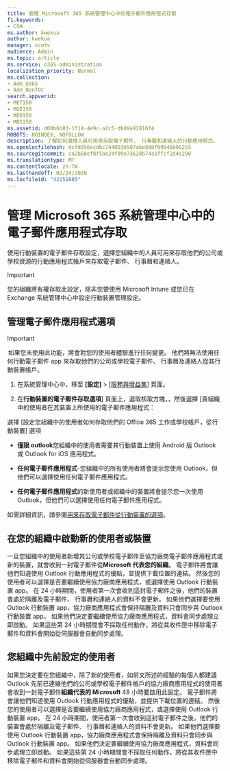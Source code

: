 ```yaml
---
title: 管理 Microsoft 365 系統管理中心中的電子郵件應用程式存取
f1.keywords:
- CSH
ms.author: kwekua
author: kwekua
manager: scotv
audience: Admin
ms.topic: article
ms.service: o365-administration
localization_priority: Normal
ms.collection:
- Adm_O365
- Adm_NonTOC
search.appverid:
- MET150
- MOE150
- MED150
- MBS150
ms.assetid: d00b6b83-1f14-4e9c-a2c5-dbd9a92816f4
ROBOTS: NOINDEX, NOFOLLOW
description: 了解如何選擇人員可用來存取電子郵件、 行事曆和連絡人的行動應用程式。
ms.openlocfilehash: dcfd356ecdbc7448036507abe8d8f09546b05255
ms.sourcegitcommit: ca2b58ef8f5be24f09e73620b74a1ffcf2d4c290
ms.translationtype: MT
ms.contentlocale: zh-TW
ms.lasthandoff: 02/24/2020
ms.locfileid: "42251685"
---
```

# <a name="manage-email-app-access-in-the-microsoft-365-admin-center"></a>管理 Microsoft 365 系統管理中心中的電子郵件應用程式存取

使用行動裝置的電子郵件存取設定，選擇您組織中的人員可用來存取他們的公司或學校資源的行動應用程式帳戶來存取電子郵件、 行事曆和連絡人。
  
> [!IMPORTANT]
> 您的組織將有權存取此設定，除非您要使用 Microsoft Intune 或您已在 Exchange 系統管理中心中設定行動裝置管理設定。 
  
## <a name="manage-email-app-options"></a>管理電子郵件應用程式選項

> [!IMPORTANT]
>  如果您未使用此功能，將會對您的使用者體驗進行任何變更。 他們將無法使用任何行動電子郵件 app 來存取他們的公司或學校電子郵件、 行事曆及連絡人從其行動裝置帳戶。 
    
1. 在系統管理中心中，移至 **[設定]** \> <a href="https://go.microsoft.com/fwlink/p/?linkid=2053743" target="_blank">[服務與增益集]</a> 頁面。 

2. 在**行動裝置的電子郵件存取選項**] 頁面上，選取核取方塊，，然後選擇 [貴組織中的使用者在其裝置上所使用的電子郵件應用程式：
  
選擇 [設定您組織中的使用者如何存取他們的 Office 365 工作或學校帳戶，從行動裝置] 選項
  
- **僅限 outlook**您組織中的使用者需要其行動裝置上使用 Android 版 Outlook 或 Outlook for iOS 應用程式。 
    
- **任何電子郵件應用程式**-您組織中的所有使用者將會提示您使用 Outlook，但他們可以選擇使用任何電子郵件應用程式。 
    
- **任何電子郵件應用程式**的新使用者或組織中的裝置將會提示您一次使用 Outlook，但他們可以選擇使用任何電子郵件應用程式。 
    
如需詳細資訊，請參閱[用來存取電子郵件從行動裝置的選項](access-email-from-a-mobile-device.md)。
  
## <a name="new-user-or-device-is-activated-in-your-organization"></a>在您的組織中啟動新的使用者或裝置

一旦您組織中的使用者新增其公司或學校電子郵件至協力廠商電子郵件應用程式或新的裝置，就會收到一封電子郵件從**Microsoft 代表您的組織**。 電子郵件將會讓他們知道使用 Outlook 行動應用程式的優點，並提供下載位置的連結。 然後您的使用者可以選擇是否要繼續使用協力廠商應用程式，或選擇使用 Outlook 行動裝置 app。 在 24 小時期間，使用者第一次會收到這封電子郵件之後，他們的裝置會處於隔離及電子郵件、 行事曆和連絡人的資料不會更新。 如果他們選擇要使用 Outlook 行動裝置 app，協力廠商應用程式會保持隔離及資料只會同步與 Outlook 行動裝置 app。 如果他們決定要繼續使用協力廠商應用程式，資料會同步處理立即啟動。 如果這些第 24 小時期間會不採取任何動作，將從其收件匣中移除電子郵件和資料會開始從伺服器會自動同步處理。
  
## <a name="previously-configured-users-in-your-organization"></a>您組織中先前設定的使用者

如果您決定要在您組織中，除了新的使用者，如前文所述的經驗的每個人都建議 Outlook 先前已連線他們的公司或學校電子郵件帳戶的協力廠商應用程式的使用者會收到一封電子郵件**組織代表的 Microsoft** 48 小時要啟用此設定。 電子郵件將會讓他們知道使用 Outlook 行動應用程式的優點，並提供下載位置的連結。 然後您的使用者可以選擇是否要繼續使用協力廠商應用程式，或選擇使用 Outlook 行動裝置 app。 在 24 小時期間，使用者第一次會收到這封電子郵件之後，他們的裝置會處於隔離及電子郵件、 行事曆和連絡人的資料不會更新。 如果他們選擇要使用 Outlook 行動裝置 app，協力廠商應用程式會保持隔離及資料只會同步與 Outlook 行動裝置 app。 如果他們決定要繼續使用協力廠商應用程式，資料會同步處理立即啟動。 如果這些第 24 小時期間會不採取任何動作，將從其收件匣中移除電子郵件和資料會開始從伺服器會自動同步處理。 
  

